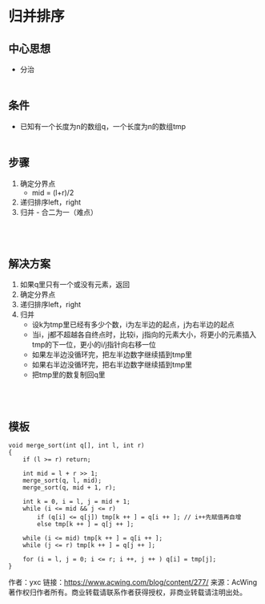 # 归并排序
## 中心思想
- 分治
<br></br>

## 条件
- 已知有一个长度为n的数组q，一个长度为n的数组tmp
<br></br>

## 步骤

1. 确定分界点
    - mid = (l+r)/2
2. 递归排序left，right
3. 归并 - 合二为一（难点）

<br></br>

## 解决方案
1. 如果q里只有一个或没有元素，返回
2. 确定分界点
3. 递归排序left，right
4. 归并
    - 设k为tmp里已经有多少个数，i为左半边的起点，j为右半边的起点
    - 当i，j都不超越各自终点时，比较i，j指向的元素大小，将更小的元素插入tmp的下一位，更小的i/j指针向右移一位
    - 如果左半边没循环完，把左半边数字继续插到tmp里
    - 如果右半边没循环完，把右半边数字继续插到tmp里
    - 把tmp里的数复制回q里

<br></br>

## 模板
    void merge_sort(int q[], int l, int r)
    {
        if (l >= r) return;

        int mid = l + r >> 1;
        merge_sort(q, l, mid);
        merge_sort(q, mid + 1, r);

        int k = 0, i = l, j = mid + 1;
        while (i <= mid && j <= r)
            if (q[i] <= q[j]) tmp[k ++ ] = q[i ++ ]; // i++先赋值再自增
            else tmp[k ++ ] = q[j ++ ];

        while (i <= mid) tmp[k ++ ] = q[i ++ ];
        while (j <= r) tmp[k ++ ] = q[j ++ ];

        for (i = l, j = 0; i <= r; i ++, j ++ ) q[i] = tmp[j];
    }

作者：yxc
链接：https://www.acwing.com/blog/content/277/
来源：AcWing
著作权归作者所有。商业转载请联系作者获得授权，非商业转载请注明出处。